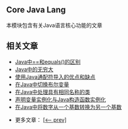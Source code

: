 ## Core Java Lang

本模块包含有关Java语言核心功能的文章

## 相关文章

+ [Java中==和equals()的区别](docs/Java中==和equals()的区别.md)
+ [Java中的无穷大](docs/Java中的无穷大.md)
+ [使用Java通配符导入的优点和缺点](docs/使用Java通配符导入的优点和缺点.md)
+ [在Java中切换布尔变量](docs/在Java中切换布尔变量.md)
+ [在Java中处理具有相同名称的类](docs/在Java中处理具有相同名称的类.md)
+ [声明变量实例化与Java构造函数实例化](docs/声明变量实例化与Java构造函数实例化.md)
+ [在Java中将数字从一个基数转换为另一个基数](docs/在Java中将数字从一个基数转换为另一个基数.md)

- 更多文章： [[<-- prev]](../java-lang-4/README.md)